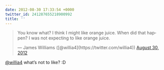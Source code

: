 ```yaml
---
date: 2012-08-30 17:33:54 +0000
twitter_id: 241287655218900992
title: ''
---
```


<blockquote class="twitter-tweet"><p lang="en" dir="ltr">You know what? I think I might like orange juice. When did that happen? I was not expecting to like orange juice.</p>&mdash; James Williams ([@willia4](https://twitter.com/willia4)) <a href="https://twitter.com/willia4/status/241285768235085824?ref_src=twsrc%5Etfw">August 30, 2012</a></blockquote>
<script async src="https://platform.twitter.com/widgets.js" charset="utf-8"></script>

[@willia4](https://twitter.com/willia4) what’s not to like? :D
